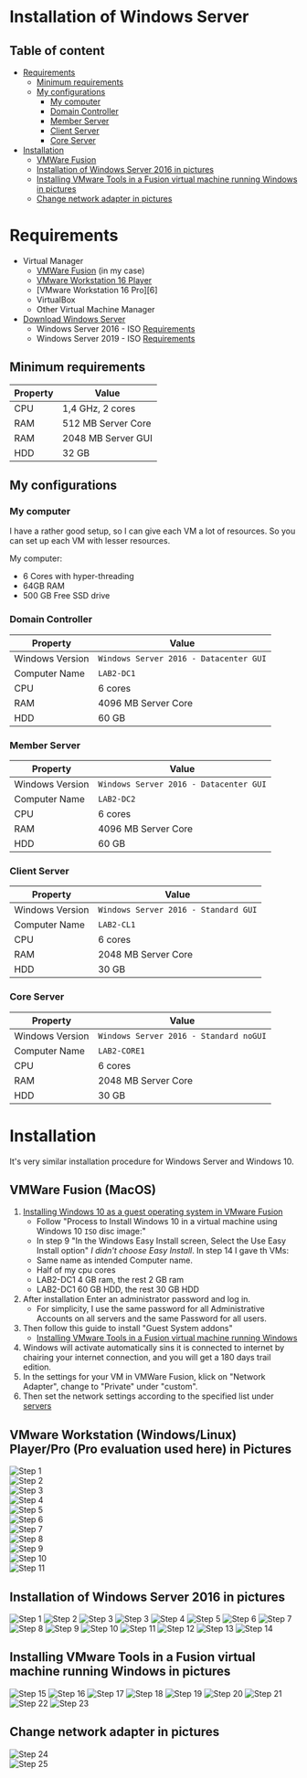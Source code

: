 # Installation of Windows Server

## Table of content

- [Requirements](#requirements)
    - [Minimum requirements](#minimum-requirements)
    - [My configurations](#my-computer)
        - [My computer](#my-computer)
        - [Domain Controller](#domain-controller)
        - [Member Server](#member-server)
        - [Client Server](#client-server)
        - [Core Server](#core-server)
- [Installation](#installation)
    - [VMWare Fusion](#vmware-fusion)
    - [Installation of Windows Server 2016 in pictures](#installation-of-windows-server-2016-in-pictures)
    - [Installing VMware Tools in a Fusion virtual machine running Windows in pictures](#installing-vmware-tools-in-a-fusion-virtual-machine-running-windows-in-pictures)
    - [Change network adapter in pictures](#change-network-adapter-in-pictures)

# Requirements

- Virtual Manager
    - [VMWare Fusion][1] (in my case)
    - [VMware Workstation 16 Player][5]
    - [VMware Workstation 16 Pro][6]
    - VirtualBox
    - Other Virtual Machine Manager
- [Download Windows Server][2]
    - Windows Server 2016 - ISO [Requirements][3]
    - Windows Server 2019 - ISO [Requirements][4]

[1]: https://www.vmware.com/products/fusion/fusion-evaluation.html

[2]: https://www.microsoft.com/en-US/evalcenter/evaluate-windows-server-2019?filetype=ISO

[3]: https://docs.microsoft.com/en-us/windows-server/get-started/system-requirements

[4]: https://docs.microsoft.com/en-us/windows-server/get-started-19/sys-reqs-19

[5]: https://www.vmware.com/products/workstation-player/workstation-player-evaluation.html

[5]: https://www.vmware.com/products/workstation-pro/workstation-pro-evaluation.html

## Minimum requirements

| Property         | Value              |
| ---------------- | ------------------ |
| CPU              | 1,4 GHz, 2 cores   |
| RAM              | 512 MB Server Core |
| RAM              | 2048 MB Server GUI |
| HDD              | 32 GB              |

## My configurations

### My computer

I have a rather good setup, so I can give each VM a lot of resources. So you can set up each VM with lesser resources.

My computer:

- 6 Cores with hyper-threading
- 64GB RAM
- 500 GB Free SSD drive

### Domain Controller

| Property          | Value               |
| ----------------- | ------------------- |
| Windows Version   | `Windows Server 2016 - Datacenter GUI` |
| Computer Name     | `LAB2-DC1`          |
| CPU               | 6 cores             |
| RAM               | 4096 MB Server Core |
| HDD               | 60 GB               |

### Member Server

| Property          | Value               |
| ----------------- | ------------------- |
| Windows Version   | `Windows Server 2016 - Datacenter GUI` |
| Computer Name     | `LAB2-DC2`          |
| CPU               | 6 cores             |
| RAM               | 4096 MB Server Core |
| HDD               | 60 GB               |

### Client Server

| Property          | Value               |
| ----------------- | ------------------- |
| Windows Version   | `Windows Server 2016 - Standard GUI` |
| Computer Name     | `LAB2-CL1`          |
| CPU               | 6 cores             |
| RAM               | 2048 MB Server Core |
| HDD               | 30 GB               |

### Core Server

| Property          | Value               |
| ----------------- | ------------------- |
| Windows Version   | `Windows Server 2016 - Standard noGUI` |
| Computer Name     | `LAB2-CORE1`        |
| CPU               | 6 cores             |
| RAM               | 2048 MB Server Core |
| HDD               | 30 GB               |

# Installation

It's very similar installation procedure for Windows Server and Windows 10.

## VMWare Fusion (MacOS)

1. [Installing Windows 10 as a guest operating system in VMware Fusion](https://kb.vmware.com/s/article/2128765
   )
    - Follow "Process to Install Windows 10 in a virtual machine using Windows 10 `ISO` disc image:"
    - In step 9 "In the Windows Easy Install screen, Select the Use Easy Install option" _I didn't choose Easy Install_.
      In step 14 I gave th VMs:
    - Same name as intended Computer name.
    - Half of my cpu cores
    - LAB2-DC1 4 GB ram, the rest 2 GB ram
    - LAB2-DC1 60 GB HDD, the rest 30 GB HDD
2. After installation Enter an administrator password and log in.
    - For simplicity, I use the same password for all Administrative Accounts on all servers and the same Password for
      all users.
3. Then follow this guide to install "Guest System addons"
    - [Installing VMware Tools in a Fusion virtual machine running Windows](https://kb.vmware.com/s/article/1003417)
4. Windows will activate automatically sins it is connected to internet by chairing your internet connection, and you
   will get a 180 days trail edition.
5. In the settings for your VM in VMWare Fusion, klick on "Network Adapter", change to "Private" under "custom".
6. Then set the network settings according to the specified list under [servers](../Servers)

## VMware Workstation (Windows/Linux) Player/Pro (Pro evaluation used here) in Pictures

![Step 1](img/vmw_workstation/step_1.png)  
![Step 2](img/vmw_workstation/step_2.png)  
![Step 3](img/vmw_workstation/step_3.png)  
![Step 4](img/vmw_workstation/step_4.png)  
![Step 5](img/vmw_workstation/step_5.png)  
![Step 6](img/vmw_workstation/step_6.png)  
![Step 7](img/vmw_workstation/step_7.png)  
![Step 8](img/vmw_workstation/step_8.png)  
![Step 9](img/vmw_workstation/step_9.png)  
![Step 10](img/vmw_workstation/step_10.png)  
![Step 11](img/vmw_workstation/step_11.png)

## Installation of Windows Server 2016 in pictures

![Step 1](img/step1.png)
![Step 2](img/step2.png)
![Step 3](img/step3_standard_core.png)
![Step 3](img/step3_data_center_gui.png)
![Step 4](img/step4.png)
![Step 5](img/step5.png)
![Step 6](img/step6.png)
![Step 7](img/step7.png)
![Step 8](img/step8.png)
![Step 9](img/step9.png)
![Step 10](img/step10.png)
![Step 11](img/step11.png)
![Step 12](img/step12.png)
![Step 13](img/step13.png)
![Step 14](img/step14.png)

## Installing VMware Tools in a Fusion virtual machine running Windows in pictures

![Step 15](img/step15.png)
![Step 16](img/step16.png)
![Step 17](img/step17.png)
![Step 18](img/step18.png)
![Step 19](img/step19.png)
![Step 20](img/step20.png)
![Step 21](img/step21.png)
![Step 22](img/step22.png)
![Step 23](img/step23.png)

## Change network adapter in pictures

![Step 24](img/step24.png)  
![Step 25](img/step25.png)

